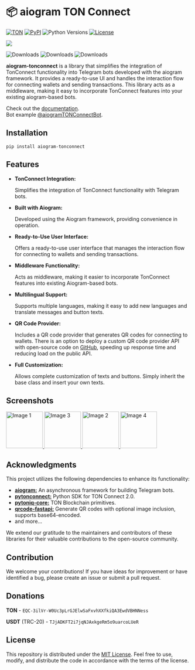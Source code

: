 # 📦 aiogram TON Connect

[![TON](https://img.shields.io/badge/TON-grey?logo=TON&logoColor=40AEF0)](https://ton.org)
[![PyPI](https://img.shields.io/pypi/v/aiogram-tonconnect.svg?color=FFE873&labelColor=3776AB)](https://pypi.python.org/pypi/aiogram-tonconnect)
![Python Versions](https://img.shields.io/badge/Python-3.7%20--%203.12-black?color=FFE873&labelColor=3776AB)
[![License](https://img.shields.io/github/license/tonmendon/aiogram-tonconnect)](https://github.com/tonmendon/aiogram-tonconnect/blob/main/LICENSE)


<img src="https://telegra.ph//file/9e28473c8da8989fdf027.jpg">

![Downloads](https://pepy.tech/badge/aiogram-tonconnect)
![Downloads](https://pepy.tech/badge/aiogram-tonconnect/month)
![Downloads](https://pepy.tech/badge/aiogram-tonconnect/week)

**aiogram-tonconnect** is a library that simplifies the integration of TonConnect functionality into Telegram bots
developed with the aiogram framework.
It provides a ready-to-use UI and handles the interaction flow for connecting wallets and
sending transactions. This library acts as a middleware, making it easy to incorporate TonConnect features into your
existing aiogram-based bots.

Check out the [documentation](https://tonmendon.github.io/aiogram-tonconnect/).\
Bot example [@aiogramTONConnectBot](https://t.me/aiogramTONConnectBot/).

## Installation

```bach
pip install aiogram-tonconnect
```

## Features

* **TonConnect Integration:**

  Simplifies the integration of TonConnect functionality with Telegram bots.

* **Built with Aiogram:**

  Developed using the Aiogram framework, providing convenience in operation.

* **Ready-to-Use User Interface:**

  Offers a ready-to-use user interface that manages the interaction flow for connecting to wallets and sending
  transactions.

* **Middleware Functionality:**

  Acts as middleware, making it easier to incorporate TonConnect features into existing Aiogram-based bots.

* **Multilingual Support:**

  Supports multiple languages, making it easy to add new languages and translate messages and button texts.

* **QR Code Provider:**

  Includes a QR code provider that generates QR codes for connecting to wallets. There is an option to deploy a custom
  QR code provider API with open-source code on [GitHub](https://github.com/nessshon/qrcode-fastapi), speeding up
  response time and reducing load on the public API.

* **Full Customization:**

  Allows complete customization of texts and buttons. Simply inherit the base class and insert your own texts.

## Screenshots

<a href="https://telegra.ph//file/3608fb4c335d5a4cd6fd2.jpg" target="_blank">
  <img src="https://telegra.ph//file/3608fb4c335d5a4cd6fd2.jpg" width="100" alt="Image 1">
</a>
<a href="https://telegra.ph//file/a90b6affec7e267f60320.jpg" target="_blank">
  <img src="https://telegra.ph//file/a90b6affec7e267f60320.jpg" width="100" alt="Image 3">
</a>
<a href="https://telegra.ph//file/8730c64a11601c6ed6884.jpg" target="_blank">
  <img src="https://telegra.ph//file/8730c64a11601c6ed6884.jpg" width="100" alt="Image 2">
</a>
<a href="https://telegra.ph//file/5a49ffa9f8330f66cdcac.jpg" target="_blank">
  <img src="https://telegra.ph//file/5a49ffa9f8330f66cdcac.jpg" width="100" alt="Image 4">
</a>

## Acknowledgments

This project utilizes the following dependencies to enhance its functionality:

- [**aiogram:**](https://pypi.org/project/aiogram/) An asynchronous framework for building Telegram bots.
- [**pytonconnect:**](https://pypi.org/project/pytonconnect/) Python SDK for TON Connect 2.0.
- [**pytoniq-core:**](https://pypi.org/project/pytoniq-core/) TON Blockchain primitives.
- [**qrcode-fastapi:**](https://github.com/nessshon/qrcode-fastapi) Generate QR codes with optional image inclusion,
  supports base64-encoded.
- and more...

We extend our gratitude to the maintainers and contributors of these libraries for their valuable contributions to the
open-source community.

## Contribution

We welcome your contributions! If you have ideas for improvement or have identified a bug, please create an issue or
submit a pull request.

## Donations

**TON** - `EQC-3ilVr-W0Uc3pLrGJElwSaFxvhXXfkiQA3EwdVBHNNess`

**USDT** (TRC-20) - `TJjADKFT2i7jqNJAxkgeRm5o9uarcoLUeR`

## License

This repository is distributed under
the [MIT License](https://github.com/tonmendon/aiogram-tonconnect/blob/main/LICENSE). Feel free to use, modify, and
distribute the code in accordance with the terms of the license.